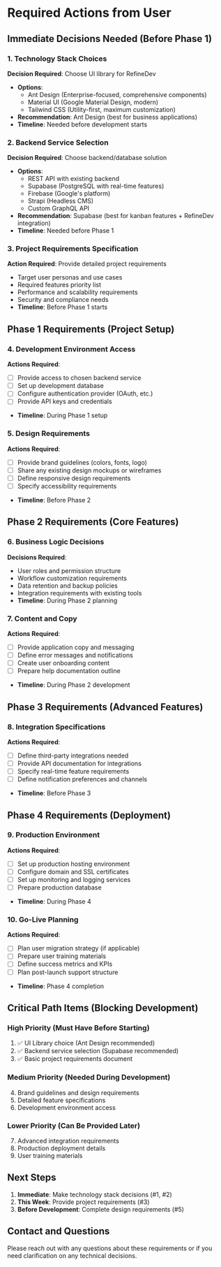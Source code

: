 # Required Actions from User

## Immediate Decisions Needed (Before Phase 1)

### 1. Technology Stack Choices
**Decision Required**: Choose UI library for RefineDev
- **Options**: 
  - Ant Design (Enterprise-focused, comprehensive components)
  - Material UI (Google Material Design, modern)
  - Tailwind CSS (Utility-first, maximum customization)
- **Recommendation**: Ant Design (best for business applications)
- **Timeline**: Needed before development starts

### 2. Backend Service Selection
**Decision Required**: Choose backend/database solution
- **Options**:
  - REST API with existing backend
  - Supabase (PostgreSQL with real-time features)
  - Firebase (Google's platform)
  - Strapi (Headless CMS)
  - Custom GraphQL API
- **Recommendation**: Supabase (best for kanban features + RefineDev integration)
- **Timeline**: Needed before Phase 1

### 3. Project Requirements Specification
**Action Required**: Provide detailed project requirements
- Target user personas and use cases
- Required features priority list
- Performance and scalability requirements
- Security and compliance needs
- **Timeline**: Before Phase 1 starts

## Phase 1 Requirements (Project Setup)

### 4. Development Environment Access
**Actions Required**:
- [ ] Provide access to chosen backend service
- [ ] Set up development database
- [ ] Configure authentication provider (OAuth, etc.)
- [ ] Provide API keys and credentials
- **Timeline**: During Phase 1 setup

### 5. Design Requirements
**Actions Required**:
- [ ] Provide brand guidelines (colors, fonts, logo)
- [ ] Share any existing design mockups or wireframes
- [ ] Define responsive design requirements
- [ ] Specify accessibility requirements
- **Timeline**: Before Phase 2

## Phase 2 Requirements (Core Features)

### 6. Business Logic Decisions
**Decisions Required**:
- User roles and permission structure
- Workflow customization requirements
- Data retention and backup policies
- Integration requirements with existing tools
- **Timeline**: During Phase 2 planning

### 7. Content and Copy
**Actions Required**:
- [ ] Provide application copy and messaging
- [ ] Define error messages and notifications
- [ ] Create user onboarding content
- [ ] Prepare help documentation outline
- **Timeline**: During Phase 2 development

## Phase 3 Requirements (Advanced Features)

### 8. Integration Specifications
**Actions Required**:
- [ ] Define third-party integrations needed
- [ ] Provide API documentation for integrations
- [ ] Specify real-time feature requirements
- [ ] Define notification preferences and channels
- **Timeline**: Before Phase 3

## Phase 4 Requirements (Deployment)

### 9. Production Environment
**Actions Required**:
- [ ] Set up production hosting environment
- [ ] Configure domain and SSL certificates
- [ ] Set up monitoring and logging services
- [ ] Prepare production database
- **Timeline**: During Phase 4

### 10. Go-Live Planning
**Actions Required**:
- [ ] Plan user migration strategy (if applicable)
- [ ] Prepare user training materials
- [ ] Define success metrics and KPIs
- [ ] Plan post-launch support structure
- **Timeline**: Phase 4 completion

## Critical Path Items (Blocking Development)

### High Priority (Must Have Before Starting)
1. ✅ UI Library choice (Ant Design recommended)
2. ✅ Backend service selection (Supabase recommended)
3. ✅ Basic project requirements document

### Medium Priority (Needed During Development)
4. Brand guidelines and design requirements
5. Detailed feature specifications
6. Development environment access

### Lower Priority (Can Be Provided Later)
7. Advanced integration requirements
8. Production deployment details
9. User training materials

## Next Steps
1. **Immediate**: Make technology stack decisions (#1, #2)
2. **This Week**: Provide project requirements (#3)
3. **Before Development**: Complete design requirements (#5)

## Contact and Questions
Please reach out with any questions about these requirements or if you need clarification on any technical decisions.